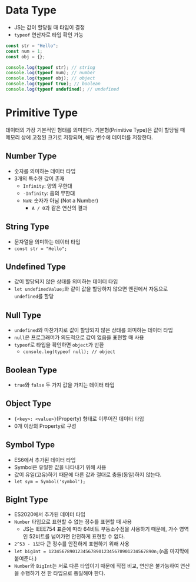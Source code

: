 # Data Type

- JS는 값이 할당될 때 타입이 결정
- `typeof` 연산자로 타입 확인 가능

```js
const str = "Hello";
const num = 1;
const obj = {};

console.log(typeof str); // string
console.log(typeof num); // number
console.log(typeof obj); // object
console.log(typeof true); // boolean
console.log(typeof undefined); // undefined
```

# Primitive Type

데이터의 가장 기본적인 형태를 의미한다. 기본형(Primitive Type)은 값이 할당될 때 메모리 상에 고정된 크기로 저장되며, 해당 변수에 데이터를 저장한다.

## Number Type

- 숫자를 의미하는 데이터 타입
- 3개의 특수한 값이 존재
  - `Infinity`: 양의 무한대
  - `-Infinity`: 음의 무한대
  - `NaN`: 숫자가 아님 (Not a Number)
    - `A / 0`과 같은 연산의 결과

## String Type

- 문자열을 의미하는 데이터 타입
- `const str = "Hello";`

## Undefined Type

- 값이 할당되지 않은 상태를 의미하는 데이터 타입
- `let undefinedValue;`와 같이 값을 할당하지 않으면 엔진에서 자동으로 `undefined`를 할당

## Null Type

- `undefined`와 마찬가지로 값이 할당되지 않은 상태를 의미하는 데이터 타입
- `null`은 프로그래머가 의도적으로 값이 없음을 표현할 때 사용
- `typeof`로 타입을 확인하면 `object`가 반환
  - `console.log(typeof null); // object`

## Boolean Type

- `true`와 `false` 두 가지 값을 가지는 데이터 타입

## Object Type

- `{<key>: <value>}`(Property) 형태로 이루어진 데이터 타입
- 0개 이상의 Property로 구성

## Symbol Type

- ES6에서 추가된 데이터 타입
- Symbol은 유일한 값을 나타내기 위해 사용
- 값이 유일(고유)하기 때문에 다른 값과 절대로 충돌(동일)하지 않는다.
- `let sym = Symbol('symbol');`

## BigInt Type

- ES2020에서 추가된 데이터 타입
- `Number` 타입으로 표현할 수 없는 정수를 표현할 때 사용
  - JS는 IEEE754 표준에 따라 64비트 부동소수점을 사용하기 때문에, 가수 영역인 52비트를 넘어가면 안전하게 표현할 수 없다.
- `2^53 - 1`보다 큰 정수를 안전하게 표현하기 위해 사용
- `let bigInt = 1234567890123456789012345678901234567890n;`(`n`을 마지막에 붙여준다.)
- `Number`와 `BigInt`는 서로 다른 타입이기 때문에 직접 비교, 연산은 불가능하여 연산을 수행하기 전 한 타입으로 통일해야 한다.
